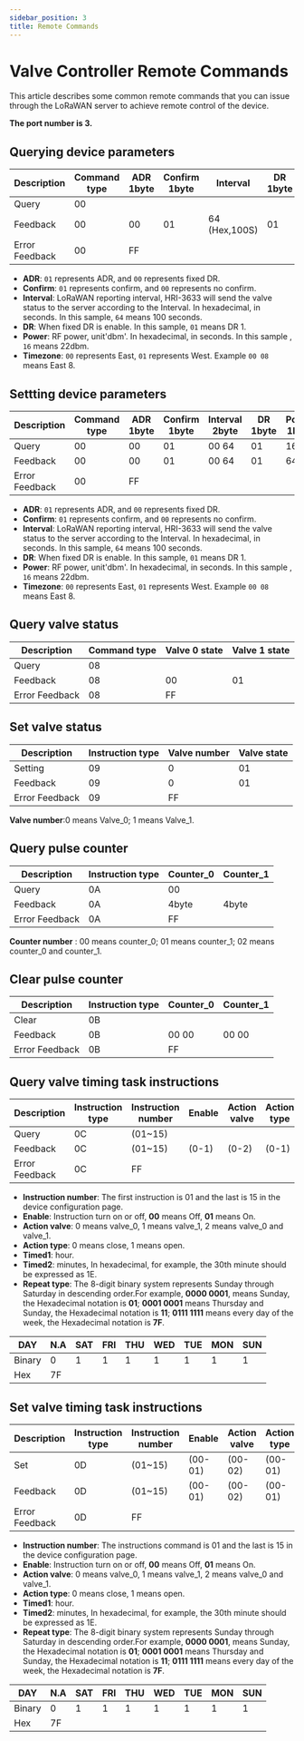 ```yaml
---
sidebar_position: 3
title: Remote Commands
---
```





# Valve Controller Remote Commands

This article describes some common remote commands that you can issue through the LoRaWAN server to achieve remote control of the device.

**The port number is 3.**

## Querying device parameters

| Description    | Command type | ADR 1byte | Confirm 1byte | Interval       | DR 1byte | Power 1byte | Timezone 2byte |
|----------------|--------------|-----------|---------------|----------------|----------|-------------|----------------|
| Query          | 00           |           |               |                |          |             |                |
| Feedback       | 00           | 00        | 01            | 64 (Hex,100S)  | 01       | 16          | 00 08          |
| Error Feedback | 00           | FF        |               |                |          |             |                |



- **ADR**: `01` represents ADR, and `00` represents fixed DR.
- **Confirm**: `01` represents confirm, and `00` represents no confirm.
- **Interval**: LoRaWAN reporting interval, HRI-3633 will send the valve status to the server according to the Interval. In hexadecimal, in seconds. In this sample, `64` means 100 seconds.
- **DR**: When fixed DR is enable. In this sample, `01` means DR 1.
- **Power**: RF power, unit'dbm'. In hexadecimal, in seconds. In this sample , `16` means 22dbm.
- **Timezone**: `00` represents East, `01` represents West. Example `00 08` means East 8.

## Settting device parameters

| Description    | Command type | ADR 1byte | Confirm 1byte | Interval 2byte | DR 1byte | Power 1byte | Timezone 2byte |
|----------------|--------------|-----------|---------------|----------------|----------|-------------|----------------|
| Query          | 00           | 00        | 01            | 00 64          | 01       | 16          |                |
| Feedback       | 00           | 00        | 01            | 00 64          | 01       | 64          | 00 08          |
| Error Feedback | 00           | FF        |               |                |          |             |                |

- **ADR**: `01` represents ADR, and `00` represents fixed DR.
- **Confirm**: `01` represents confirm, and `00` represents no confirm.
- **Interval**: LoRaWAN reporting interval, HRI-3633 will send the valve status to the server according to the Interval. In hexadecimal, in seconds. In this sample, `64` means 100 seconds.
- **DR**: When fixed DR is enable. In this sample, `01` means DR 1.
- **Power**: RF power, unit'dbm'. In hexadecimal, in seconds. In this sample , `16` means 22dbm.
- **Timezone**: `00` represents East, `01` represents West. Example `00 08` means East 8.

## Query valve status

| Description    | Command type | Valve 0 state | Valve 1 state |
|----------------|--------------|----------------|----------------|
| Query          | 08           |                |                |
| Feedback       | 08           | 00             | 01             |
| Error Feedback | 08           | FF             |                |


## Set valve status


| Description    | Instruction type | Valve number | Valve state |
|----------------|------------------|--------------|-------------|
| Setting        | 09               | 0            | 01          |
| Feedback       | 09               | 0            | 01          |
| Error Feedback | 09               | FF           |             |

**Valve number**:0 means Valve_0; 1 means Valve_1.

## Query pulse counter


| Description    | Instruction type | Counter_0 | Counter_1 |
|----------------|------------------|-----------|-----------|
| Query          | 0A               | 00        |           |
| Feedback       | 0A               | 4byte     | 4byte     |
| Error Feedback | 0A               | FF        |           |

**Counter number** : 00 means counter_0; 01 means counter_1; 02 means counter_0 and counter_1.

## Clear pulse counter

| Description    | Instruction type | Counter_0 | Counter_1 |
|----------------|------------------|-----------|-----------|
| Clear          | 0B               |           |           |
| Feedback       | 0B               | 00 00     | 00 00     |
| Error Feedback | 0B               | FF        |           |

## Query valve timing task instructions

| Description    | Instruction type | Instruction number | Enable | Action valve | Action type | Timed (hour) | Timed (minutes) | Repeat type |
|----------------|------------------|--------------------|--------|--------------|-------------|--------------|-----------------|-------------|
| Query          | 0C               | (01~15)            |        |              |             |              |                 |             |
| Feedback       | 0C               | (01~15)            | (0-1)  | (0-2)        | (0-1)       | (hour)       | (minutes)       | (0x7F)      |
| Error Feedback | 0C               | FF                 |        |              |             |              |                 |             |

- **Instruction number**: The first instruction is 01 and the last is 15 in the device configuration page.
- **Enable**: Instruction turn on or off, **00** means Off, **01** means On.
- **Action valve**: 0 means valve_0, 1 means valve_1, 2 means valve_0 and valve_1.
- **Action type**: 0 means close, 1 means open.
- **Timed1**: hour.
- **Timed2**: minutes, In hexadecimal, for example, the 30th minute should be expressed as 1E.
- **Repeat type**: The 8-digit binary system represents Sunday through Saturday in descending order.For example, **0000 0001**, means Sunday, the Hexadecimal notation is **01**; **0001 0001** means Thursday and Sunday, the Hexadecimal notation is **11**; **0111 1111** means every day of the week, the Hexadecimal notation is **7F**.

| DAY    | N.A | SAT | FRI | THU | WED | TUE | MON | SUN |
|--------|-----|-----|-----|-----|-----|-----|-----|-----|
| Binary | 0   | 1   | 1   | 1   | 1   | 1   | 1   | 1   |
| Hex    | 7F  |     |     |     |     |     |     |     |


## Set valve timing task instructions

| Description    | Instruction type | Instruction number | Enable | Action valve | Action type | Timed1 (hour) | Timed2 (minutes) | Repeat type |
|----------------|------------------|--------------------|--------|--------------|-------------|---------------|------------------|-------------|
| Set            | 0D               | (01~15)            | (00-01)| (00-02)      | (00-01)     | (hour)        | (minutes)        | (01~7F)     |
| Feedback       | 0D               | (01~15)            | (00-01)| (00-02)      | (00-01)     | (hour)        | (minutes)        | (01~7F)     |
| Error Feedback | 0D               | FF                 |        |              |             |               |                  |             |

- **Instruction number**: The instructions command is 01 and the last is 15 in the device configuration page.
- **Enable**: Instruction turn on or off, **00** means Off, **01** means On.
- **Action valve**: 0 means valve_0, 1 means valve_1, 2 means valve_0 and valve_1.
- **Action type**: 0 means close, 1 means open.
- **Timed1**: hour.
- **Timed2**: minutes, In hexadecimal, for example, the 30th minute should be expressed as 1E.
- **Repeat type**: The 8-digit binary system represents Sunday through Saturday in descending order.For example, **0000 0001**, means Sunday, the Hexadecimal notation is **01**; **0001 0001** means Thursday and Sunday, the Hexadecimal notation is **11**; **0111 1111** means every day of the week, the Hexadecimal notation is **7F**.

| DAY    | N.A | SAT | FRI | THU | WED | TUE | MON | SUN |
|--------|-----|-----|-----|-----|-----|-----|-----|-----|
| Binary | 0   | 1   | 1   | 1   | 1   | 1   | 1   | 1   |
| Hex    | 7F  |     |     |     |     |     |     |     |
